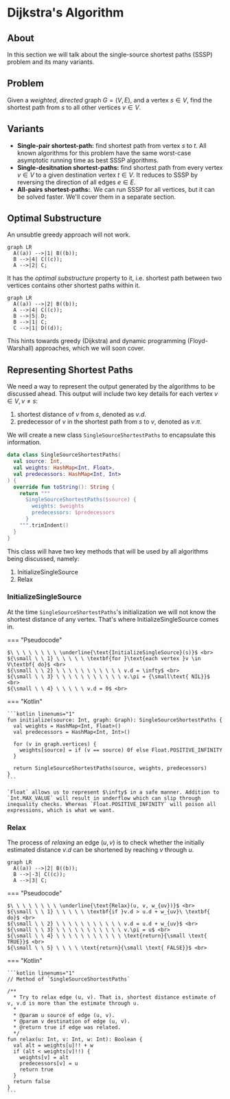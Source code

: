 # Dijkstra's Algorithm

<style>
.md-logo img {
  content: url('/data-structures/graph/network-light.svg');
}

:root [data-md-color-scheme=slate] .md-logo img  {
  content: url('/data-structures/graph/network-dark.svg');
}
</style>

## About

In this section we will talk about the single-source shortest paths (SSSP) problem and its many variants.

## Problem

Given a _weighted_, _directed_ graph $G = (V, E)$, and a vertex $s \in V$, find the shortest path from $s$ to all other vertices $v \in V$.

## Variants

- **Single-pair shortest-path:** find shortest path from vertex $s$ to $t$. All known algorithms for this problem have the same worst-case asymptotic running time as best SSSP algorithms.
- **Single-desitnation shortest-paths:** find shortest path from every vertex $v \in V$ to a given destination vertex $t \in V$. It reduces to SSSP by reversing the direction of all edges $e \in E$.
- **All-pairs shortest-paths:**. We can run SSSP for all vertices, but it can be solved faster. We'll cover them in a separate section.

## Optimal Substructure

<div markdown class="grid">

An unsubtle greedy approach will not work.

```mermaid
graph LR
  A((a)) -->|1| B((b));
  B -->|4| C((c));
  A -->|2| C;
```

It has the _optimal substructure_ property to it, i.e. shortest path between two vertices contains other shortest paths within it.

```mermaid
graph LR
  A((a)) -->|2| B((b));
  A -->|4| C((c));
  B -->|5| D;
  B -->|1| C;
  C -->|1| D((d));
```

</div>

This hints towards greedy (Dijkstra) and dynamic programming (Floyd-Warshall) approaches, which we will soon cover.

## Representing Shortest Paths

We need a way to represent the output generated by the algorithms to be discussed ahead. This output will include two key details for each vertex $v \in V, v \ne s$:

1. shortest distance of $v$ from $s$, denoted as $v.d$.
2. predecessor of $v$ in the shortest path from $s$ to $v$, denoted as $v.\pi$.

We will create a new class `SingleSourceShortestPaths` to encapsulate this information.

```kotlin linenums="1"
data class SingleSourceShortestPaths(
  val source: Int,
  val weights: HashMap<Int, Float>,
  val predecessors: HashMap<Int, Int>
) {
  override fun toString(): String {
    return """
      SingleSourceShortestPaths($source) {
        weights: $weights
        predecessors: $predecessors
      }
    """.trimIndent()
  }
}
```

This class will have two key methods that will be used by all algorithms being discussed, namely:

1. $\text{InitializeSingleSource}$
2. $\text{Relax}$

### $\text{InitializeSingleSource}$

At the time `SingleSourceShortestPaths`'s initialization we will not know the shortest distance of any vertex. That's where $\text{InitializeSingleSource}$ comes in.

=== "Pseudocode"

    $\ \ \ \ \ \ \ \ \underline{\text{InitializeSingleSource}(s)}$ <br>
    ${\small \ \ 1} \ \ \ \ \ \textbf{for }\text{each vertex }v \in V\textbf{ do}$ <br>
    ${\small \ \ 2} \ \ \ \ \ \ \ \ \ \ \ v.d = \infty$ <br>
    ${\small \ \ 3} \ \ \ \ \ \ \ \ \ \ \ v.\pi = {\small\text{ NIL}}$ <br>
    ${\small \ \ 4} \ \ \ \ \ v.d = 0$ <br>

=== "Kotlin"

    ```kotlin linenums="1"
    fun initialize(source: Int, graph: Graph): SingleSourceShortestPaths {
      val weights = HashMap<Int, Float>()
      val predecessors = HashMap<Int, Int>()

      for (v in graph.vertices) {
        weights[source] = if (v == source) 0f else Float.POSITIVE_INFINITY
      }

      return SingleSourceShortestPaths(source, weights, predecessors)
    }
    ```

    `Float` allows us to represent $\infty$ in a safe manner. Addition to `Int.MAX_VALUE` will result in underflow which can slip through inequality checks. Whereas `Float.POSITIVE_INFINITY` will poison all expressions, which is what we want.

### $\text{Relax}$

The process of _relaxing_ an edge $(u, v)$ is to check whether the initially estimated distance $v.d$ can be shortened by reaching $v$ through $u$.

```mermaid
graph LR
  A((a)) -->|2| B((b));
  B -->|-3| C((c));
  A -->|3| C;
```

=== "Pseudocode"

    $\ \ \ \ \ \ \ \ \underline{\text{Relax}(u, v, w_{uv})}$ <br>
    ${\small \ \ 1} \ \ \ \ \ \textbf{if }v.d > u.d + w_{uv}\ \textbf{ do}$ <br>
    ${\small \ \ 2} \ \ \ \ \ \ \ \ \ \ \ v.d = u.d + w_{uv}$ <br>
    ${\small \ \ 3} \ \ \ \ \ \ \ \ \ \ \ v.\pi = u$ <br>
    ${\small \ \ 4} \ \ \ \ \ \ \ \ \ \ \ \text{return}{\small \text{ TRUE}}$ <br>
    ${\small \ \ 5} \ \ \ \ \text{return}{\small \text{ FALSE}}$ <br>

=== "Kotlin"

    ```kotlin linenums="1"
    // Method of `SingleSourceShortestPaths`

    /**
      * Try to relax edge (u, v). That is, shortest distance estimate of v, v.d is more than the estimate through u.
      *
      * @param u source of edge (u, v).
      * @param v destination of edge (u, v).
      * @return true if edge was related.
      */
    fun relax(u: Int, v: Int, w: Int): Boolean {
      val alt = weights[u]!! + w
      if (alt < weights[v]!!) {
        weights[v] = alt
        predecessors[v] = u
        return true
      }
      return false
    }
    ```
